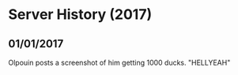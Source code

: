 # Server History (2017)

## 01/01/2017

Olpouin posts a screenshot of him getting 1000 ducks. "HELLYEAH"
